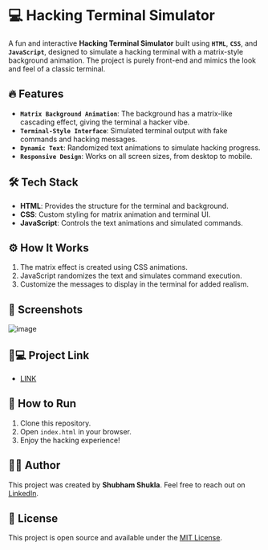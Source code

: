 # 💻 Hacking Terminal Simulator

A fun and interactive **Hacking Terminal Simulator** built using **`HTML`**, **`CSS`**, and **`JavaScript`**, designed to simulate a hacking terminal with a matrix-style background animation. The project is purely front-end and mimics the look and feel of a classic terminal.

## 🔥 Features
- **`Matrix Background Animation`**: The background has a matrix-like cascading effect, giving the terminal a hacker vibe.
- **`Terminal-Style Interface`**: Simulated terminal output with fake commands and hacking messages.
- **`Dynamic Text`**: Randomized text animations to simulate hacking progress.
- **`Responsive Design`**: Works on all screen sizes, from desktop to mobile.

## 🛠️ Tech Stack
- **HTML**: Provides the structure for the terminal and background.
- **CSS**: Custom styling for matrix animation and terminal UI.
- **JavaScript**: Controls the text animations and simulated commands.

## ⚙️ How It Works
1. The matrix effect is created using CSS animations.
2. JavaScript randomizes the text and simulates command execution.
3. Customize the messages to display in the terminal for added realism.

## 📸 Screenshots
![image](https://github.com/user-attachments/assets/e9643add-bc83-45c4-88fb-c5a1d8efdc67)

##  🐙💻 Project Link
- [LINK](https://hackingterminaluiio.netlify.app/)


## 🚀 How to Run
1. Clone this repository.
2. Open `index.html` in your browser.
3. Enjoy the hacking experience!

## 👨‍💻 Author
This project was created by **Shubham Shukla**. Feel free to reach out on [LinkedIn](https://www.linkedin.com/in/shubham-shukla-62095032a/).

## 📝 License
This project is open source and available under the [MIT License](LICENSE).
